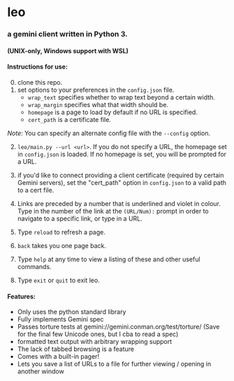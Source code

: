 # leo

### a gemini client written in Python 3.

#### (UNIX-only, Windows support with WSL)    

#### Instructions for use:
0) clone this repo.
1) set options to your preferences in the `config.json` file.
    * `wrap_text` specifies whether to wrap text beyond a certain width.
    * `wrap_margin` specifies what that width should be.
    * `homepage` is a page to load by default if no URL is specified.
    * `cert_path` is a certificate file.

_Note_: You can specify an alternate config file with the `--config` option.

2) ```leo/main.py --url <url>```. If you do not specify a URL, the homepage set in `config.json` is loaded. If no homepage is set, you will be prompted for a URL.  

3) if you'd like to connect providing a client certificate (required by certain Gemini servers), set the "cert_path" option in `config.json` to a valid path to a cert file.  

4) Links are preceded by a number that is underlined and violet in colour. Type in the number of the link at the `(URL/Num):` prompt in order to navigate to a specific link, or type in a URL.  

5) Type `reload` to refresh a page.  

6) `back` takes you one page back.  

7) Type `help` at any time to view a listing of these and other useful commands.

8) Type ```exit``` or ```quit``` to exit leo.  

#### Features:
* Only uses the python standard library
* Fully implements Gemini spec
* Passes torture tests at gemini://gemini.conman.org/test/torture/ (Save for the final few Unicode ones, but I cba to read a spec)
* formatted text output with arbitrary wrapping support
* The lack of tabbed browsing is a feature
* Comes with a built-in pager!
* Lets you save a list of URLs to a file for further viewing / opening in another window